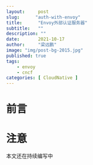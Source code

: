 ```yaml
---
layout:     post 
slug:      "auth-with-envoy"
title:      "Envoy外部认证服务器"
subtitle:   ""
description: ""
date:       2021-10-17
author:     "梁远鹏"
image: "img/post-bg-2015.jpg"
published: true
tags:
    - envoy 
    - cncf
categories: [ CloudNative ]
---
```


# 前言

# 注意

本文还在持续编写中
